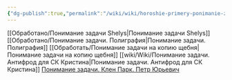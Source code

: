 ```yaml
---
{"dg-publish":true,"permalink":"/wiki/wiki/horoshie-primery-ponimanie-zadachi/"}
---
```




[[Обработано/Понимание задачи Shelys\|Понимание задачи Shelys]]
[[Обработано/Понимание задачи. Полиграфия\|Понимание задачи. Полиграфия]]
[[Обработать/Понимание задачи на копию щебня\|Понимание задачи на копию щебня]]
[[wiki/Wiki/Понимание задачи. Антифрод для СК Кристина\|Понимание задачи. Антифрод для СК Кристина]]
[Понимание задачи. Клен Парк. Петр Юрьевич](https://docs.google.com/document/d/1pzqtR44_ZHIX9QMPAStPT7ePkJPbboC1LOn3fmVa3GQ/edit)
